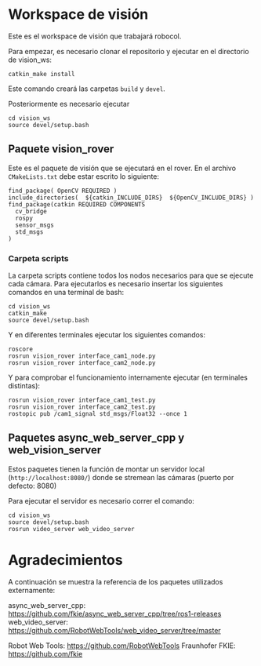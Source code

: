 # Workspace de visión

Este es el workspace de visión que trabajará robocol.

Para empezar, es necesario clonar el repositorio y ejecutar en el directorio de vision_ws:

```
catkin_make install
```

Este comando creará las carpetas ```build``` y ```devel```.

Posteriormente es necesario ejecutar
```
cd vision_ws
source devel/setup.bash
```

## Paquete vision_rover

Este es el paquete de visión que se ejecutará en el rover.
En el archivo ```CMakeLists.txt``` debe estar escrito lo siguiente:

```
find_package( OpenCV REQUIRED )
include_directories(  ${catkin_INCLUDE_DIRS}  ${OpenCV_INCLUDE_DIRS} )
find_package(catkin REQUIRED COMPONENTS
  cv_bridge
  rospy
  sensor_msgs
  std_msgs
)
```

### Carpeta scripts

La carpeta scripts contiene todos los nodos necesarios para que se ejecute cada cámara.
Para ejecutarlos es necesario insertar los siguientes comandos en una terminal de bash:

```
cd vision_ws
catkin_make
source devel/setup.bash
```

Y en diferentes terminales ejecutar los siguientes comandos:
```
roscore
rosrun vision_rover interface_cam1_node.py
rosrun vision_rover interface_cam2_node.py
```

Y para comprobar el funcionamiento internamente ejecutar (en terminales distintas):
```
rosrun vision_rover interface_cam1_test.py
rosrun vision_rover interface_cam2_test.py
rostopic pub /cam1_signal std_msgs/Float32 --once 1
```

## Paquetes async_web_server_cpp y web_vision_server

Estos paquetes tienen la función de montar un servidor local (```http://localhost:8080/```) donde se stremean las cámaras (puerto por defecto: 8080)

Para ejecutar el servidor es necesario correr el comando:

```
cd vision_ws
source devel/setup.bash
rosrun video_server web_video_server
```

# Agradecimientos

A continuación se muestra la referencia de los paquetes utilizados externamente:

async_web_server_cpp: https://github.com/fkie/async_web_server_cpp/tree/ros1-releases
web_video_server: https://github.com/RobotWebTools/web_video_server/tree/master

Robot Web Tools: https://github.com/RobotWebTools
Fraunhofer FKIE: https://github.com/fkie
